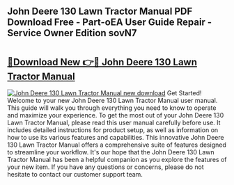 ## John Deere 130 Lawn Tractor Manual PDF Download Free - Part-oEA User Guide Repair - Service Owner Edition sovN7

# <h2><a href="http://bc92455.oget.top/?id=John+Deere+130+Lawn+Tractor+Manual">🔗Download New 👉🔴 John Deere 130 Lawn Tractor Manual</a></h2>

[![John Deere 130 Lawn Tractor Manual new download](https://i.imgur.com/5g1atiW.png)](http://bc92455.oget.top/?id=John+Deere+130+Lawn+Tractor+Manual)
Get Started! Welcome to your new John Deere 130 Lawn Tractor Manual user manual. This guide will walk you through everything you need to know to operate and maximize your experience. To get the most out of your John Deere 130 Lawn Tractor Manual, please read this user manual carefully before use. It includes detailed instructions for product setup, as well as information on how to use its various features and capabilities. This innovative John Deere 130 Lawn Tractor Manual offers a comprehensive suite of features designed to streamline your workflow. It's our hope that the John Deere 130 Lawn Tractor Manual has been a helpful companion as you explore the features of your new item. If you have any questions or concerns, please do not hesitate to contact our customer support team.

